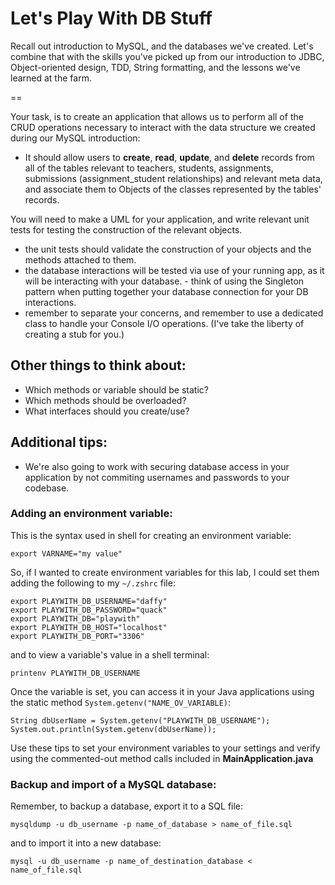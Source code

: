 # Let's Play With DB Stuff

Recall out introduction to MySQL, and the databases we've created. Let's combine that with the skills you've picked up from our introduction to JDBC, Object-oriented design, TDD, String formatting, and the lessons we've learned at the farm.

==

Your task, is to create an application that allows us to perform all of the CRUD operations necessary to interact with the data structure we created during our MySQL introduction: 
 - It should allow users to **create**, **read**, **update**, and **delete** records from all of the tables relevant to teachers, students, assignments, submissions (assignment_student relationships) and relevant meta data, and associate them to Objects of the classes represented by the tables' records.

You will need to make a UML for your application, and write relevant unit tests for testing the construction of the relevant objects.
- the unit tests should validate the construction of your objects and the methods attached to them.  
- the database interactions will be tested via use of your running app, as it will be interacting with your database. - think of using the Singleton pattern when putting together your database connection for your DB interactions.
- remember to separate your concerns, and remember to use a dedicated class to handle your Console I/O operations. (I've take the liberty of creating a stub for you.) 

## Other things to think about:  
- Which methods or variable should be static?
- Which methods should be overloaded?
- What interfaces should you create/use?

## Additional tips: 
 - We're also going to work with securing database access in your application by not commiting usernames and passwords to your codebase.
### Adding an environment variable: 

This is the syntax used in shell for creating an environment variable:
```shell
export VARNAME="my value" 
```

So, if I wanted to create environment variables for this lab, I could set them adding the following to my `~/.zshrc` file:
```shell
export PLAYWITH_DB_USERNAME="daffy" 
export PLAYWITH_DB_PASSWORD="quack" 
export PLAYWITH_DB="playwith" 
export PLAYWITH_DB_HOST="localhost" 
export PLAYWITH_DB_PORT="3306" 
```

and to view a variable's value in a shell terminal: 
```shell
printenv PLAYWITH_DB_USERNAME
```

Once the variable is set, you can access it in your Java applications using the static method `System.getenv("NAME_OV_VARIABLE)`:

```shell
String dbUserName = System.getenv("PLAYWITH_DB_USERNAME");
System.out.println(System.getenv(dbUserName));
```
Use these tips to set your environment variables to your settings and verify using the commented-out method calls included in **MainApplication.java**
### Backup and import of a MySQL database: 
Remember, to backup a database, export it to a SQL file: 
```shell
mysqldump -u db_username -p name_of_database > name_of_file.sql
```
and to import it into a new database:
```shell
mysql -u db_username -p name_of_destination_database < name_of_file.sql
```



